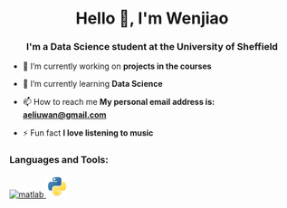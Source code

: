 <h1 align="center">Hello 👋, I'm Wenjiao</h1>
<h3 align="center">I'm a Data Science student at the University of Sheffield</h3>

- 🔭 I’m currently working on **projects in the courses**

- 🌱 I’m currently learning **Data Science**

- 📫 How to reach me **My personal email address is: aeliuwan@gmail.com**

- ⚡ Fun fact **I love listening to music**

<p align="left">
</p>

<h3 align="left">Languages and Tools:</h3>
<p align="left"> <a href="https://www.mathworks.com/" target="_blank" rel="noreferrer"> <img src="https://upload.wikimedia.org/wikipedia/commons/2/21/Matlab_Logo.png" alt="matlab" width="40" height="40"/> </a> <a href="https://www.python.org" target="_blank" rel="noreferrer"> <img src="https://raw.githubusercontent.com/devicons/devicon/master/icons/python/python-original.svg" alt="python" width="40" height="40"/> </a> </p>
